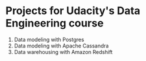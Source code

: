 # Projects for Udacity's Data Engineering course

1. Data modeling with Postgres
2. Data modeling with Apache Cassandra
3. Data warehousing with Amazon Redshift